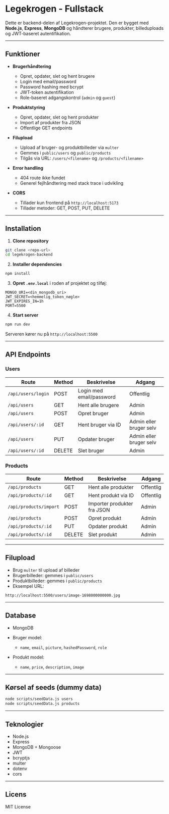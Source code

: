 # Legekrogen - Fullstack

Dette er backend-delen af Legekrogen-projektet. Den er bygget med **Node.js**, **Express**, **MongoDB** og håndterer brugere, produkter, billeduploads og JWT-baseret autentifikation.

---

## Funktioner

* **Brugerhåndtering**

  * Opret, opdater, slet og hent brugere
  * Login med email/password
  * Password hashing med bcrypt
  * JWT-token autentifikation
  * Role-baseret adgangskontrol (`admin` og `guest`)

* **Produktstyring**

  * Opret, opdater, slet og hent produkter
  * Import af produkter fra JSON
  * Offentlige GET endpoints

* **Filupload**

  * Upload af bruger- og produktbilleder via `multer`
  * Gemmes i `public/users` og `public/products`
  * Tilgås via URL: `/users/<filename>` og `/products/<filename>`

* **Error handling**

  * 404 route ikke fundet
  * Generel fejlhåndtering med stack trace i udvikling

* **CORS**

  * Tillader kun frontend på `http://localhost:5173`
  * Tillader metoder: GET, POST, PUT, DELETE

---

## Installation

1. **Clone repository**

```bash
git clone <repo-url>
cd legekrogen-backend
```

2. **Installer dependencies**

```bash
npm install
```

3. **Opret `.env.local`** i roden af projektet og tilføj:

```
MONGO_URI=<din_mongodb_uri>
JWT_SECRET=<hemmelig_token_nøgle>
JWT_EXPIRES_IN=1h
PORT=5500
```

4. **Start server**

```bash
npm run dev
```

Serveren kører nu på `http://localhost:5500`

---

## API Endpoints

### Users

| Route              | Method | Beskrivelse              | Adgang                  |
| ------------------ | ------ | ------------------------ | ----------------------- |
| `/api/users/login` | POST   | Login med email/password | Offentlig               |
| `/api/users`       | GET    | Hent alle brugere        | Admin                   |
| `/api/users`       | POST   | Opret bruger             | Admin                   |
| `/api/users/:id`   | GET    | Hent bruger via ID       | Admin eller bruger selv |
| `/api/users`       | PUT    | Opdater bruger           | Admin eller bruger selv |
| `/api/users/:id`   | DELETE | Slet bruger              | Admin                   |

### Products

| Route                  | Method | Beskrivelse                 | Adgang    |
| ---------------------- | ------ | --------------------------- | --------- |
| `/api/products`        | GET    | Hent alle produkter         | Offentlig |
| `/api/products/:id`    | GET    | Hent produkt via ID         | Offentlig |
| `/api/products/import` | POST   | Importer produkter fra JSON | Admin     |
| `/api/products`        | POST   | Opret produkt               | Admin     |
| `/api/products/:id`    | PUT    | Opdater produkt             | Admin     |
| `/api/products/:id`    | DELETE | Slet produkt                | Admin     |

---

## Filupload

* Brug `multer` til upload af billeder
* Brugerbilleder: gemmes i `public/users`
* Produktbilleder: gemmes i `public/products`
* Eksempel URL:

```
http://localhost:5500/users/image-1698000000000.jpg
```

---

## Database

* MongoDB
* Bruger model:

  * `name`, `email`, `picture`, `hashedPassword`, `role`
* Produkt model:

  * `name`, `price`, `description`, `image`

---

## Kørsel af seeds (dummy data)

```bash
node scripts/seedData.js users
node scripts/seedData.js products
```

---

## Teknologier

* Node.js
* Express
* MongoDB + Mongoose
* JWT
* bcryptjs
* multer
* dotenv
* cors

---

## Licens

MIT License
